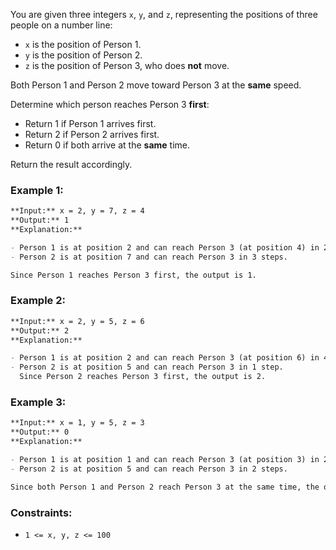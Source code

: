 You are given three integers `x`, `y`, and `z`, representing the positions of three people on a number line:

- `x` is the position of Person 1.
- `y` is the position of Person 2.
- `z` is the position of Person 3, who does **not** move.

Both Person 1 and Person 2 move toward Person 3 at the **same** speed.

Determine which person reaches Person 3 **first**:

- Return 1 if Person 1 arrives first.
- Return 2 if Person 2 arrives first.
- Return 0 if both arrive at the **same** time.

Return the result accordingly.

### **Example 1:**

```markdown
**Input:** x = 2, y = 7, z = 4
**Output:** 1
**Explanation:**

- Person 1 is at position 2 and can reach Person 3 (at position 4) in 2 steps.
- Person 2 is at position 7 and can reach Person 3 in 3 steps.

Since Person 1 reaches Person 3 first, the output is 1.
```

### **Example 2:**

```markdown
**Input:** x = 2, y = 5, z = 6
**Output:** 2
**Explanation:**

- Person 1 is at position 2 and can reach Person 3 (at position 6) in 4 steps.
- Person 2 is at position 5 and can reach Person 3 in 1 step.
  Since Person 2 reaches Person 3 first, the output is 2.
```

### **Example 3:**

```markdown
**Input:** x = 1, y = 5, z = 3
**Output:** 0
**Explanation:**

- Person 1 is at position 1 and can reach Person 3 (at position 3) in 2 steps.
- Person 2 is at position 5 and can reach Person 3 in 2 steps.

Since both Person 1 and Person 2 reach Person 3 at the same time, the output is 0.
```

### **Constraints:**

- `1 <= x, y, z <= 100`
